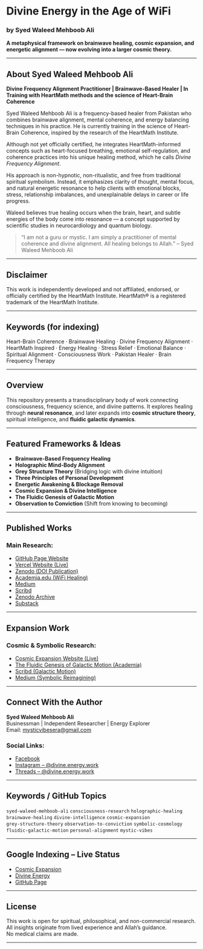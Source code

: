 # Divine Energy in the Age of WiFi  
### by Syed Waleed Mehboob Ali  

**A metaphysical framework on brainwave healing, cosmic expansion, and energetic alignment — now evolving into a larger cosmic theory.**

---

## About Syed Waleed Mehboob Ali

**Divine Frequency Alignment Practitioner | Brainwave-Based Healer | In Training with HeartMath methods and the science of Heart-Brain Coherence**

Syed Waleed Mehboob Ali is a frequency-based healer from Pakistan who combines brainwave alignment, mental coherence, and energy balancing techniques in his practice. He is currently training in the science of Heart-Brain Coherence, inspired by the research of the HeartMath Institute.

Although not yet officially certified, he integrates HeartMath-informed concepts such as heart-focused breathing, emotional self-regulation, and coherence practices into his unique healing method, which he calls *Divine Frequency Alignment*.

His approach is non-hypnotic, non-ritualistic, and free from traditional spiritual symbolism. Instead, it emphasizes clarity of thought, mental focus, and natural energetic resonance to help clients with emotional blocks, stress, relationship imbalances, and unexplainable delays in career or life progress.

Waleed believes true healing occurs when the brain, heart, and subtle energies of the body come into resonance — a concept supported by scientific studies in neurocardiology and quantum biology.

> “I am not a guru or mystic. I am simply a practitioner of mental coherence and divine alignment. All healing belongs to Allah.” – Syed Waleed Mehboob Ali

---

## Disclaimer

This work is independently developed and not affiliated, endorsed, or officially certified by the HeartMath Institute. HeartMath® is a registered trademark of the HeartMath Institute.

---

## Keywords (for indexing)

Heart-Brain Coherence · Brainwave Healing · Divine Frequency Alignment · HeartMath Inspired · Energy Healing · Stress Relief · Emotional Balance · Spiritual Alignment · Consciousness Work · Pakistan Healer · Brain Frequency Therapy

---

## Overview

This repository presents a transdisciplinary body of work connecting consciousness, frequency science, and divine patterns. It explores healing through **neural resonance**, and later expands into **cosmic structure theory**, spiritual intelligence, and **fluidic galactic dynamics**.

---

## Featured Frameworks & Ideas

- **Brainwave-Based Frequency Healing**
- **Holographic Mind-Body Alignment**
- **Grey Structure Theory** (Bridging logic with divine intuition)
- **Three Principles of Personal Development**
- **Energetic Awakening & Blockage Removal**
- **Cosmic Expansion & Divine Intelligence**
- **The Fluidic Genesis of Galactic Motion**
- **Observation to Conviction** (Shift from knowing to becoming)

---

## Published Works

### **Main Research:**
- [GitHub Page Website](https://alpha-vision-era.github.io/Divine-Energy)
- [Vercel Website (Live)](https://divine-energy.vercel.app)
- [Zenodo (DOI Publication)](https://doi.org/10.5281/zenodo.15259450)
- [Academia.edu (WiFi Healing)](https://www.academia.edu/128772972/Divine_Energy_in_the_Age_of_WiFi)
- [Medium](https://medium.com/@mysticvibesera/divine-energy-in-the-age-of-wifi-50a3ff7e90b9)
- [Scribd](https://www.scribd.com/document/849315658/Divine-Energy-in-the-Age-of-WiFi)
- [Zenodo Archive](https://zenodo.org/records/15205348)
- [Substack](https://substack.com/@divineenergyintheageofwifi?utm_source=user-menu)

---

## Expansion Work

### **Cosmic & Symbolic Research:**
- [Cosmic Expansion Website (Live)](https://cosmic-expansion.vercel.app)
- [The Fluidic Genesis of Galactic Motion (Academia)](https://www.academia.edu/128932661/The_Fluidic_Genesis_of_Galactic_Motion_Interpreting_Sagittarius_A_Through_the_Punctured_Bag_Analogy)
- [Scribd (Galactic Motion)](https://www.scribd.com/document/852539636/The-Fluidic-Genesis-of-Galactic-Motion-Interpreting-Sagittarius-A-Through-the-Punctured-Bag-Analogy)
- [Medium (Symbolic Reimagining)](https://medium.com/@mysticvibesera/the-fluidic-genesis-of-galactic-motion-a-symbolic-reimagining-of-sagittarius-a-f2f7a2f7cd86)

---

## Connect With the Author

**Syed Waleed Mehboob Ali**  
Businessman | Independent Researcher | Energy Explorer  
Email: [mysticvibesera@gmail.com](mailto:mysticvibesera@gmail.com)

### **Social Links:**
- [Facebook](https://www.facebook.com/share/16JfNKgCDY/)
- [Instagram – @divine.energy.work](https://www.instagram.com/divine.energy.work?igsh=MXc4YWN0ajlmMmwzbw==)
- [Threads – @divine.energy.work](https://www.threads.net/@divine.energy.work)

---

## Keywords / GitHub Topics

`syed-waleed-mehboob-ali` `consciousness-research` `holographic-healing`  
`brainwave-healing` `divine-intelligence` `cosmic-expansion`  
`grey-structure-theory` `observation-to-conviction` `symbolic-cosmology`  
`fluidic-galactic-motion` `personal-alignment` `mystic-vibes`

---

## Google Indexing – Live Status

- [Cosmic Expansion](https://www.google.com/search?q=site:cosmic-expansion.vercel.app)
- [Divine Energy](https://www.google.com/search?q=site:divine-energy.vercel.app)
- [GitHub Page](https://www.google.com/search?q=site:alpha-vision-era.github.io)

---

## License

This work is open for spiritual, philosophical, and non-commercial research.  
All insights originate from lived experience and Allah’s guidance.  
No medical claims are made.

---
